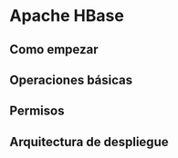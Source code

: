 # Apache HBase

## Como empezar

## Operaciones básicas

## Permisos

## Arquitectura de despliegue
